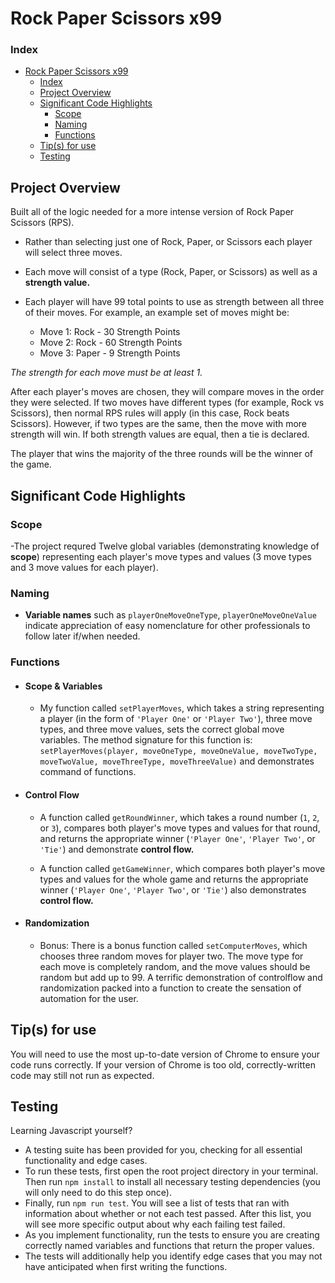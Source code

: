 # Rock Paper Scissors x99

### Index

- [Rock Paper Scissors x99](#rock-paper-scissors-x99)
    - [Index](#index)
  - [Project Overview](#project-overview)
  - [Significant Code Highlights](#significant-code-highlights)
    - [Scope](#scope)
    - [Naming](#naming)
    - [Functions](#functions)
  - [Tip(s) for use](#tips-for-use)
  - [Testing](#testing)

## Project Overview

Built all of the logic needed for a more intense version of Rock Paper Scissors (RPS). <br>

- Rather than selecting just one of Rock, Paper, or Scissors each player will select three moves.
- Each move will consist of a type (Rock, Paper, or Scissors) as well as a **strength value.**
- Each player will have 99 total points to use as strength between all three of their moves. For example, an example set of moves might be:

  - Move 1: Rock - 30 Strength Points
  - Move 2: Rock - 60 Strength Points
  - Move 3: Paper - 9 Strength Points

_The strength for each move must be at least 1._

After each player's moves are chosen, they will compare moves in the order they were selected. If two moves have different types (for example, Rock vs Scissors), then normal RPS rules will apply (in this case, Rock beats Scissors).
However, if two types are the same, then the move with more strength will win. If both strength values are
equal, then a tie is declared.

The player that wins the majority of the three rounds will be the winner of the game.

## Significant Code Highlights

### Scope

  -The project requred Twelve global variables (demonstrating knowledge of __scope__) representing each player's move types and values (3 move types and 3 move values for each player).

### Naming

- **Variable names** such as `playerOneMoveOneType`, `playerOneMoveOneValue` indicate appreciation of easy nomenclature for other professionals to follow later if/when needed.

### Functions

- #### Scope & Variables

  - My function called `setPlayerMoves`, which takes a string representing a player (in the form of `'Player One'` or `'Player Two'`), three move types, and three move values, sets the correct global move variables. The method signature for this function is: `setPlayerMoves(player, moveOneType, moveOneValue, moveTwoType, moveTwoValue, moveThreeType, moveThreeValue)` and demonstrates command of functions.

- #### Control Flow

  - A function called `getRoundWinner`, which takes a round number (`1`, `2`, or `3`), compares both player's move types and values for that round, and returns the appropriate winner (`'Player One'`, `'Player Two'`, or `'Tie'`) and demonstrate **control flow.**

  - A function called `getGameWinner`, which compares both player's move types and values for the whole game and returns the appropriate winner (`'Player One'`, `'Player Two'`, or `'Tie'`) also demonstrates **control flow.**

- #### Randomization

  - Bonus: There is a bonus function called `setComputerMoves`, which chooses three random moves for player two. The move type for each move is completely random, and the move values should be random but add up to 99. A terrific demonstration of controlflow and randomization packed into a function to create the sensation of automation for the user.

## Tip(s) for use

You will need to use the most up-to-date version of Chrome to ensure your code runs correctly. If your
version of Chrome is too old, correctly-written code may still not run as expected.

## Testing

Learning Javascript yourself?

- A testing suite has been provided for you, checking for all essential functionality and edge cases.
- To run these tests, first open the root project directory in your terminal. Then run `npm install` to install all necessary testing dependencies (you will only need to do this step once).
- Finally, run `npm run test`. You will see a list of tests that ran with information about whether or not each test passed. After this list, you will see more specific output about why each failing test failed. 
- As you implement functionality, run the tests to
ensure you are creating correctly named variables and functions that return the proper values. 
- The tests will additionally help you identify edge cases that you may not have anticipated
when first writing the functions.
